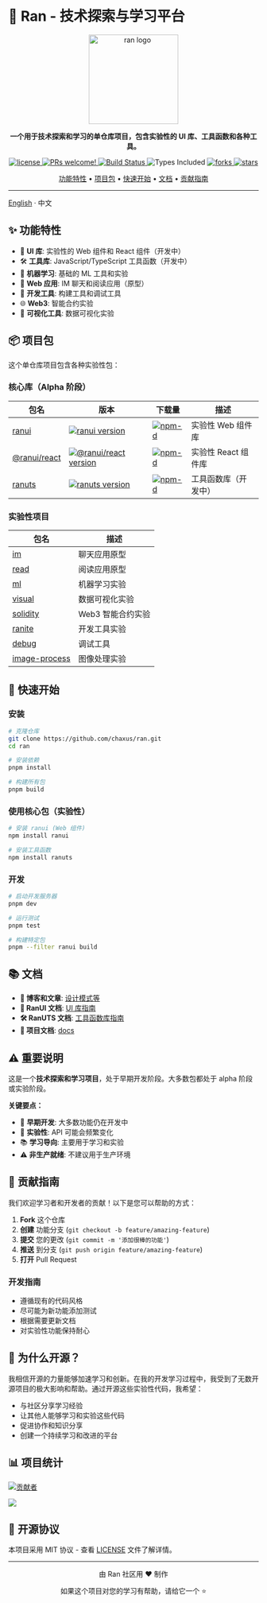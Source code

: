 # 🚀 Ran - 技术探索与学习平台

<p align="center">
  <a href="https://chaxus.github.io/ran/" target="_blank" rel="noopener noreferrer">
    <img width="180" src="https://chaxus.github.io/ran/icon.png" alt="ran logo">
  </a>
</p>

<p align="center">
  <strong>一个用于技术探索和学习的单仓库项目，包含实验性的 UI 库、工具函数和各种工具。</strong>
</p>

<p align="center">
  <a href="https://github.com/chaxus/ran">
    <img src="https://img.shields.io/badge/license-MIT-blue.svg" alt="license">
  </a>
  <a href="https://github.com/chaxus/ran">
    <img src="https://img.shields.io/badge/PRs-welcome-brightgreen.svg?style=flat" alt="PRs welcome!" />
  </a>
  <a href="https://github.com/chaxus/ran">
    <img src="https://img.shields.io/github/actions/workflow/status/chaxus/ran/ci.yml" alt="Build Status">
  </a>
  <img src="https://badgen.net/npm/types/ranui" alt="Types Included">
  <a href="https://github.com/chaxus/ran">
    <img src="https://img.shields.io/github/forks/chaxus/ran" alt="forks">
  </a>
  <a href="https://github.com/chaxus/ran">
    <img src="https://img.shields.io/github/stars/chaxus/ran" alt="stars">
  </a>
</p>

<p align="center">
  <a href="#-功能特性">功能特性</a> •
  <a href="#-项目包">项目包</a> •
  <a href="#-快速开始">快速开始</a> •
  <a href="#-文档">文档</a> •
  <a href="#-贡献指南">贡献指南</a>
</p>

---

[English](./readme.md) · 中文

## ✨ 功能特性

- 🎨 **UI 库**: 实验性的 Web 组件和 React 组件（开发中）
- 🛠️ **工具库**: JavaScript/TypeScript 工具函数（开发中）
- 🤖 **机器学习**: 基础的 ML 工具和实验
- 📱 **Web 应用**: IM 聊天和阅读应用（原型）
- 🔧 **开发工具**: 构建工具和调试工具
- 🌐 **Web3**: 智能合约实验
- 🎯 **可视化工具**: 数据可视化实验

## 📦 项目包

这个单仓库项目包含各种实验性包：

### 核心库（Alpha 阶段）

| 包名 | 版本 | 下载量 | 描述 |
|------|------|--------|------|
| [ranui](packages/ranui) | [![ranui version](https://img.shields.io/npm/v/ranui.svg?label=%20)](packages/ranui/readme.md) | [![npm-d](https://img.shields.io/npm/dt/ranui.svg)](https://www.npmjs.com/package/ranui) | 实验性 Web 组件库 |
| [@ranui/react](packages/ranui-react) | [![@ranui/react version](https://img.shields.io/npm/v/@ranui/react.svg?label=%20)](packages/ranui-react/readme.md) | [![npm-d](https://img.shields.io/npm/dt/@ranui/react.svg)](https://www.npmjs.com/package/@ranui/react) | 实验性 React 组件库 |
| [ranuts](packages/ranuts) | [![ranuts version](https://img.shields.io/npm/v/ranuts.svg?label=%20)](packages/ranuts/readme.md) | [![npm-d](https://img.shields.io/npm/dt/ranuts.svg)](https://www.npmjs.com/package/ranuts) | 工具函数库（开发中） |

### 实验性项目

| 包名 | 描述 |
|------|------|
| [im](packages/im) | 聊天应用原型 |
| [read](packages/read) | 阅读应用原型 |
| [ml](packages/ml) | 机器学习实验 |
| [visual](packages/visual) | 数据可视化实验 |
| [solidity](packages/solidity) | Web3 智能合约实验 |
| [ranite](packages/ranite) | 开发工具实验 |
| [debug](packages/debug) | 调试工具 |
| [image-process](packages/image-process) | 图像处理实验 |

## 🚀 快速开始

### 安装

```bash
# 克隆仓库
git clone https://github.com/chaxus/ran.git
cd ran

# 安装依赖
pnpm install

# 构建所有包
pnpm build
```

### 使用核心包（实验性）

```bash
# 安装 ranui (Web 组件)
npm install ranui

# 安装工具函数 
npm install ranuts
```

### 开发

```bash
# 启动开发服务器
pnpm dev

# 运行测试
pnpm test

# 构建特定包
pnpm --filter ranui build
```

## 📚 文档

- **📖 博客和文章**: [设计模式等](https://chaxus.github.io/ran/src/article/designMode.html)
- **🎨 RanUI 文档**: [UI 库指南](https://chaxus.github.io/ran/cn/src/ranui/)
- **🛠️ RanUTS 文档**: [工具函数库指南](https://chaxus.github.io/ran/cn/src/ranuts/)
- **📝 项目文档**: [docs](packages/docs)

## ⚠️ 重要说明

这是一个**技术探索和学习项目**，处于早期开发阶段。大多数包都处于 alpha 阶段或实验阶段。

**关键要点：**
- 🚧 **早期开发**: 大多数功能仍在开发中
- 🧪 **实验性**: API 可能会频繁变化
- 📚 **学习导向**: 主要用于学习和实验
- ⚠️ **非生产就绪**: 不建议用于生产环境

## 🤝 贡献指南

我们欢迎学习者和开发者的贡献！以下是您可以帮助的方式：

1. **Fork** 这个仓库
2. **创建** 功能分支 (`git checkout -b feature/amazing-feature`)
3. **提交** 您的更改 (`git commit -m '添加很棒的功能'`)
4. **推送** 到分支 (`git push origin feature/amazing-feature`)
5. **打开** Pull Request

### 开发指南

- 遵循现有的代码风格
- 尽可能为新功能添加测试
- 根据需要更新文档
- 对实验性功能保持耐心

## 🌟 为什么开源？

我相信开源的力量能够加速学习和创新。在我的开发学习过程中，我受到了无数开源项目的极大影响和帮助。通过开源这些实验性代码，我希望：

- 与社区分享学习经验
- 让其他人能够学习和实验这些代码
- 促进协作和知识分享
- 创建一个持续学习和改进的平台

## 📊 项目统计

<a href="https://github.com/chaxus/ran/graphs/contributors">
  <img src="https://contrib.rocks/image?repo=chaxus/ran" alt="贡献者" />
</a>

![](http://profile-counter.glitch.me/chaxus-ran/count.svg)

## 📄 开源协议

本项目采用 MIT 协议 - 查看 [LICENSE](LICENSE) 文件了解详情。

---

<div align="center">
  <p>由 Ran 社区用 ❤️ 制作</p>
  <p>如果这个项目对您的学习有帮助，请给它一个 ⭐️</p>
</div>
